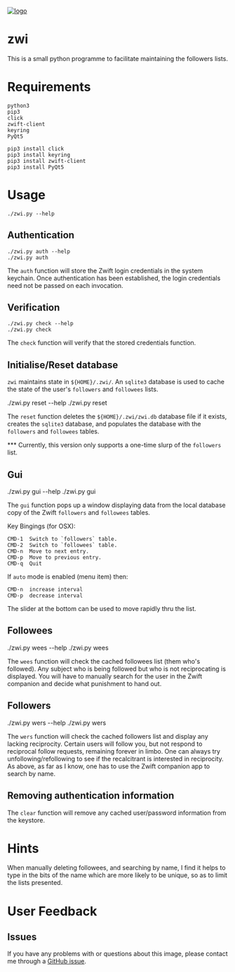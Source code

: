 [![logo](https://raw.githubusercontent.com/permezel/zwi/master/logo.png)](https://zwift.com/)
# zwi

This is a small python programme to facilitate maintaining the followers lists.

# Requirements

    python3
    pip3
    click
    zwift-client
    keyring
    PyQt5

    pip3 install click
    pip3 install keyring
    pip3 install zwift-client
    pip3 install PyQt5

  
# Usage

    ./zwi.py --help

## Authentication

    ./zwi.py auth --help
    ./zwi.py auth

The `auth` function will store the Zwift login credentials in the system keychain.
Once authentication has been established, the login credentials need not be passed on each invocation.

## Verification

    ./zwi.py check --help
    ./zwi.py check

The `check` function will verify that the stored credentials function.

## Initialise/Reset database

`zwi` maintains state in `${HOME}/.zwi/`.  An `sqlite3` database is used to cache the state of the user's `followers` and `followees` lists.

   ./zwi.py reset --help
   ./zwi.py reset

The `reset` function deletes the `${HOME}/.zwi/zwi.db` database file if it exists, creates the `sqlite3` database, and populates the database with the `followers` and `followees` tables.

*** Currently, this version only supports a one-time slurp of the `followers` list.

## Gui

   ./zwi.py gui --help
   ./zwi.py gui

The `gui` function pops up a window displaying data from the local database copy of the Zwift `followers` and `followees` tables.

Key Bingings (for OSX):

    CMD-1  Switch to `followers` table.
    CMD-2  Switch to `followees` table.
    CMD-n  Move to next entry.
    CMD-p  Move to previous entry.
    CMD-q  Quit

If `auto` mode is enabled (menu item) then:

    CMD-n  increase interval
    CMD-p  decrease interval

The slider at the bottom can be used to move rapidly thru the list.

## Followees

   ./zwi.py wees --help
   ./zwi.py wees

The `wees` function will check the cached followees list (them who's followed).
Any subject who is being followed but who is not reciprocating is displayed.
You will have to manually search for the user in the Zwift companion and decide what punishment to hand out.

## Followers

   ./zwi.py wers --help
   ./zwi.py wers

The `wers` function will check the cached followers list and display any lacking reciprocity.
Certain users will follow you, but not respond to reciprocal follow requests, remaining forever in limbo.
One can always try unfollowing/refollowing to see if the recalcitrant is interested in reciprocity.
As above, as far as I know, one has to use the Zwift companion app to search by name.

## Removing authentication information

The `clear` function will remove any cached user/password information from the keystore.

# Hints

When manually deleting followees, and searching by name, I find it helps to type in the bits of the name which are more likely to be unique, so as to limit the lists presented.

# User Feedback

## Issues

If you have any problems with or questions about this image, please contact me
through a [GitHub issue](https://github.com/permezel/zwi/issues).

